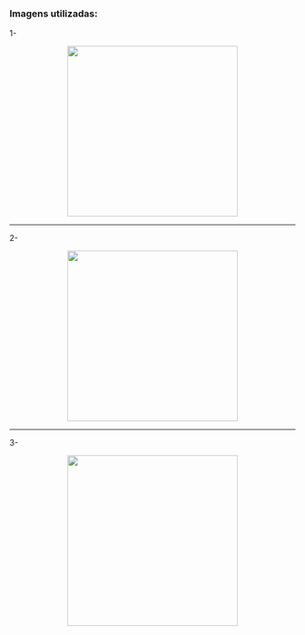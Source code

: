 ### Imagens utilizadas:

1- <div align="center">
<img src="https://github.com/IsacFreitaas/Projeto-Microsoft-Azure-AI-Vision/assets/65254733/94bb17dc-ebf1-45db-86ba-38225ce6ec40" width="300px" />
</div>

-----------------------

2- <div align="center">
<img src="https://github.com/IsacFreitaas/Projeto-Microsoft-Azure-AI-Vision/assets/65254733/70f0cbec-9266-45cf-a832-3c456f8785f7" width="300px" />
</div>

-----------------------

3- <div align="center">
<img src="https://github.com/IsacFreitaas/Projeto-Microsoft-Azure-AI-Vision/assets/65254733/fe4ae5bc-6ba6-4056-907d-b85b00a84718" width="300px" />
</div> 
